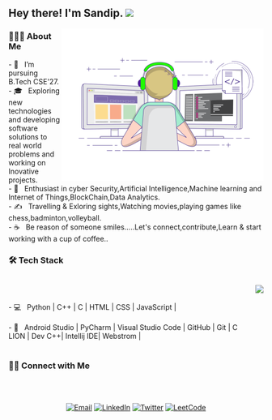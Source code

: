 <h2> Hey there! I'm Sandip. <img src="https://github.com/souvikguria98/souvikguria98/blob/master/Hi.gif" width="25"></h2>
<img align="right" alt="GIF" src="https://raw.githubusercontent.com/devSouvik/devSouvik/master/gif3.gif" width="400"/>

<h3> 👨🏻‍💻 About Me </h3>
- 🔭 &nbsp; I’m pursuing B.Tech CSE'27.<br>
- 🎓 &nbsp; Exploring new technologies and developing software solutions to real world problems and working on Inovative projects.<br>
- 🌱 &nbsp; Enthusiast in cyber Security,Artificial Intelligence,Machine learning and Internet of Things,BlockChain,Data Analytics.<br>
- ✍️ &nbsp; Travelling & Exloring sights,Watching movies,playing games like chess,badminton,volleyball.<br>
- ☕ &nbsp; Be reason of someone smiles.....Let's connect,contribute,Learn & start working with a cup of coffee..<br>  

<h3>🛠 Tech Stack</h3><br>
<a href="https://samujjwaal.tech/"><img src="https://github.com/samujjwaal/samujjwaal/raw/master/etc/python.png" align="right" height="180" /></a><br></br>
- 💻 &nbsp; Python | C++ | C | HTML | CSS | JavaScript |<br></br>
- 🔧 &nbsp; Android Studio | PyCharm | Visual Studio Code | GitHub | Git | C LION | Dev C++| Intellij IDE| Webstrom |<br>
</br>
<h3> 🤝🏻 Connect with Me </h3>

<p align="center">
&nbsp; <a href="https://github.com/Sandip-Maity-2023" width="50" /></a>
  <br></br>
  <p align="center">
<a href="https://outlook.office365.com/mail/" target="_blank"><img src="https://img.shields.io/badge/-Gmail-c14438?style=flat-square&logo=Gmail&logoColor=white" alt="Email"></a>
<a href="https://www.linkedin.com/in/sandip-maity-243537292/" target="_blank"><img src="https://img.shields.io/badge/LinkedIn-%230077B5.svg?&style=flat-square&logo=linkedin&logoColor=white" alt="LinkedIn"></a>
<a href="https://twitter.com/12sandip125" target="_blank"><img src="https://img.shields.io/badge/-Twitter-1ca0f1?style=flat-square&labelColor=1ca0f1&logo=twitter&logoColor=white" alt="Twitter"></a>
<a href="https://leetcode.com/Sandip-Maity-2023/" target="_blank"><img src="https://img.shields.io/badge/-LeetCode-181717?style=flat-square&logo=leetcode" alt="LeetCode"></a>
</p>

</html>
